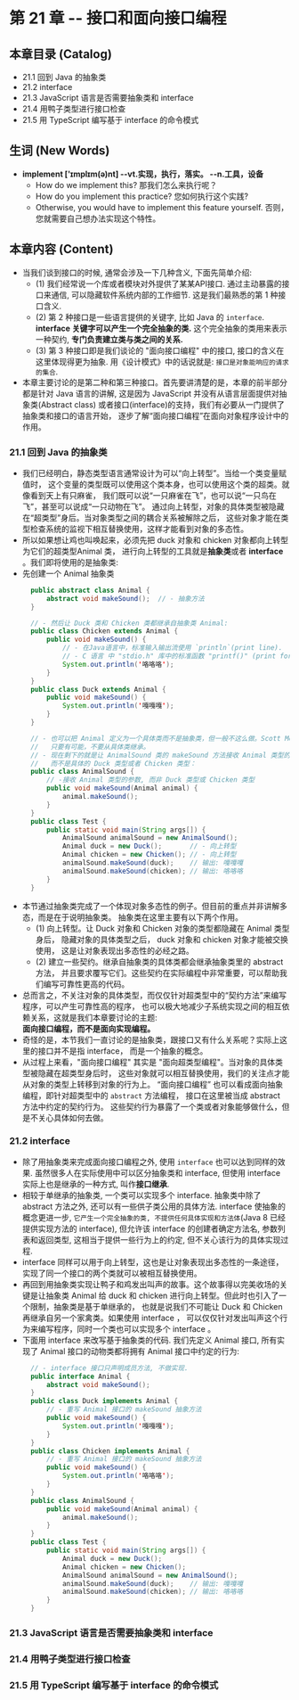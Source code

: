 # 第 21 章 -- 接口和面向接口编程

## 本章目录 (Catalog)
- 21.1 回到 Java 的抽象类 
- 21.2 interface
- 21.3 JavaScript 语言是否需要抽象类和 interface
- 21.4 用鸭子类型进行接口检查
- 21.5 用 TypeScript 编写基于 interface 的命令模式


## 生词 (New Words)
- **implement ['ɪmplɪm(ə)nt]  --vt.实现，执行，落实。  --n.工具，设备**
    + How do we implement this? 那我们怎么来执行呢？
    + How do you implement this practice? 您如何执行这个实践?
    + Otherwise, you would have to implement this feature yourself. 
      否则，您就需要自己想办法实现这个特性。


## 本章内容 (Content)
- 当我们谈到接口的时候, 通常会涉及一下几种含义, 下面先简单介绍:
    + (1) 我们经常说一个库或者模块对外提供了某某API接口. 通过主动暴露的接口来通信,
      可以隐藏软件系统内部的工作细节. 这是我们最熟悉的第 1 种接口含义.
    + (2) 第 2 种接口是一些语言提供的关键字, 比如 Java 的 `interface`. 
      **interface 关键字可以产生一个完全抽象的类.** 这个完全抽象的类用来表示一种契约,
      **专门负责建立类与类之间的关系.**
    + (3) 第 3 种接口即是我们谈论的 "面向接口编程" 中的接口, 接口的含义在这里体现得更为抽象.
      用《设计模式》中的话说就是: `接口是对象能响应的请求的集合`.
- 本章主要讨论的是第二种和第三种接口。首先要讲清楚的是，本章的前半部分都是针对 Java 语言的讲解,
  这是因为 JavaScript 并没有从语言层面提供对抽象类(Abstract class)
  或者接口(interface)的支持，我们有必要从一门提供了抽象类和接口的语言开始，
  逐步了解“面向接口编程”在面向对象程序设计中的作用。

### 21.1 回到 Java 的抽象类 
- 我们已经明白，静态类型语言通常设计为可以“向上转型”。当给一个类变量赋值时，
  这个变量的类型既可以使用这个类本身，也可以使用这个类的超类。就像看到天上有只麻雀，
  我们既可以说“一只麻雀在飞”，也可以说“一只鸟在飞”，甚至可以说成“一只动物在飞”。
  通过向上转型，对象的具体类型被隐藏在“超类型”身后。当对象类型之间的耦合关系被解除之后，
  这些对象才能在类型检查系统的监视下相互替换使用，这样才能看到对象的多态性。
- 所以如果想让鸡也叫唤起来，必须先把 duck 对象和 chicken 对象都向上转型为它们的超类型Animal 类，
  进行向上转型的工具就是**抽象类**或者 **interface** 。我们即将使用的是抽象类:
- 先创建一个 Animal 抽象类  
  ```java
    public abstract class Animal {
        abstract void makeSound();  // - 抽象方法
    }

    // - 然后让 Duck 类和 Chicken 类都继承自抽象类 Animal:
    public class Chicken extends Animal {
        public void makeSound() {
            // - 在Java语言中，标准输入输出流使用 `println`(print line).
            // - C 语言 中 "stdio.h" 库中的标准函数 "printf()" (print format)
            System.out.println('咯咯咯');
        }
    }
    public class Duck extends Animal {
        public void makeSound() {
            System.out.println('嘎嘎嘎');
        }
    }

    // - 也可以把 Animal 定义为一个具体类而不是抽象类，但一般不这么做。Scott Meyers曾指出，
    //   只要有可能，不要从具体类继承。
    // - 现在剩下的就是让 AnimalSound 类的 makeSound 方法接收 Animal 类型的参数，
    //   而不是具体的 Duck 类型或者 Chicken 类型：
    public class AnimalSound {
        // -接收 Animal 类型的参数, 而非 Duck 类型或 Chicken 类型
        public void makeSound(Animal animal) {
            animal.makeSound();
        }
    }
    public class Test {
        public static void main(String args[]) {
            AnimalSound animalSound = new AnimalSound();
            Animal duck = new Duck();       // - 向上转型
            Animal chicken = new Chicken(); // - 向上转型
            animalSound.makeSound(duck);    // 输出: 嘎嘎嘎
            animalSound.makeSound(chicken); // 输出: 咯咯咯
        }
    }
  ```
- 本节通过抽象类完成了一个体现对象多态性的例子。但目前的重点并非讲解多态，而是在于说明抽象类。
  抽象类在这里主要有以下两个作用。  
    + (1) 向上转型。让 Duck 对象和 Chicken 对象的类型都隐藏在 Animal 类型身后，
      隐藏对象的具体类型之后， duck 对象和 chicken 对象才能被交换使用，
      这是让对象表现出多态性的必经之路。
    + (2) 建立一些契约。继承自抽象类的具体类都会继承抽象类里的 abstract 方法，
      并且要求覆写它们。这些契约在实际编程中非常重要，可以帮助我们编写可靠性更高的代码。
- 总而言之，不关注对象的具体类型，而仅仅针对超类型中的“契约方法”来编写程序，可以产生可靠性高的程序，
  也可以极大地减少子系统实现之间的相互依赖关系，这就是我们本章要讨论的主题:  
  **面向接口编程，而不是面向实现编程。**  
- 奇怪的是，本节我们一直讨论的是抽象类，跟接口又有什么关系呢？实际上这里的接口并不是指 interface，
  而是一个抽象的概念。
- 从过程上来看，"面向接口编程" 其实是 "面向超类型编程"。当对象的具体类型被隐藏在超类型身后时，
  这些对象就可以相互替换使用，我们的关注点才能从对象的类型上转移到对象的行为上。
  “面向接口编程” 也可以看成面向抽象编程，即针对超类型中的 `abstract` 方法编程，
  接口在这里被当成 abstract 方法中约定的契约行为。
  这些契约行为暴露了一个类或者对象能够做什么，但是不关心具体如何去做。

### 21.2 interface
- 除了用抽象类来完成面向接口编程之外, 使用 `interface` 也可以达到同样的效果. 
  虽然很多人在实际使用中可以区分抽象类和 interface, 但使用 interface 实际上也是继承的一种方式,
  叫作**接口继承**.
- 相较于单继承的抽象类, 一个类可以实现多个 interface. 抽象类中除了 abstract 方法之外,
  还可以有一些供子类公用的具体方法. interface 使抽象的概念更进一步, 
  `它产生一个完全抽象的类, 不提供任何具体实现和方法体`(Java 8 已经提供实现方法的 interface),
  但允许该 interface 的创建者确定方法名, 参数列表和返回类型, 这相当于提供一些行为上的约定, 
  但不关心该行为的具体实现过程.
- interface 同样可以用于向上转型，这也是让对象表现出多态性的一条途径，
  实现了同一个接口的两个类就可以被相互替换使用。
- 再回到用抽象类实现让鸭子和鸡发出叫声的故事。这个故事得以完美收场的关键是让抽象类 Animal 给
  duck 和 chicken 进行向上转型。但此时也引入了一个限制，抽象类是基于单继承的，
  也就是说我们不可能让 Duck 和 Chicken 再继承自另一个家禽类。如果使用 interface ，
  可以仅仅针对发出叫声这个行为来编写程序，同时一个类也可以实现多个 interface 。
- 下面用 interface 来改写基于抽象类的代码. 我们先定义 Animal 接口,
  所有实现了 Animal 接口的动物类都将拥有 Animal 接口中约定的行为:
  ```java
    // - interface 接口只声明成员方法, 不做实现.
    public interface Animal {
        abstract void makeSound();
    }
    public class Duck implements Animal {
        // - 重写 Animal 接口的 makeSound 抽象方法
        public void makeSound() {
            System.out.println('嘎嘎嘎');
        }
    }
    public class Chicken implements Animal {
        // - 重写 Animal 接口的 makeSound 抽象方法
        public void makeSound() {
            System.out.println('咯咯咯');
        }
    }
    public class AnimalSound {
        public void makeSound(Animal animal) {
            animal.makeSound();
        }
    }
    public class Test {
        public static void main(String args[]) {
            Animal duck = new Duck();
            Animal chicken = new Chicken();
            AnimalSound animalSound = new AnimalSound();
            animalSound.makeSound(duck);    // 输出: 嘎嘎嘎
            animalSound.makeSound(chicken); // 输出: 咯咯咯
        }
    }
  ```

### 21.3 JavaScript 语言是否需要抽象类和 interface

### 21.4 用鸭子类型进行接口检查

### 21.5 用 TypeScript 编写基于 interface 的命令模式
